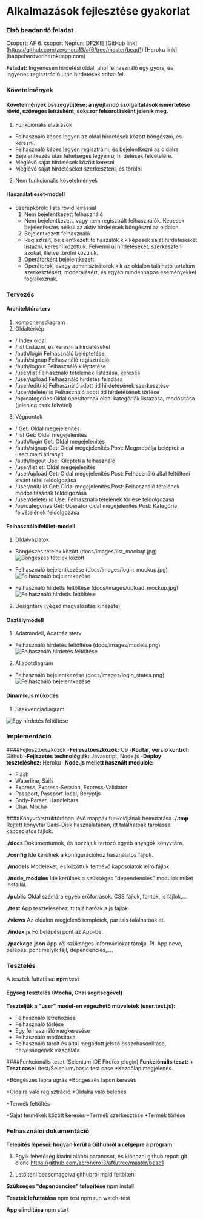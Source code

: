 #   Alkalmazások fejlesztése gyakorlat
### Első beadandó feladat

Csoport: AF 6. csoport
Neptun: DF2KIE
[GitHub link] (https://github.com/zeronero13/af6/tree/master/bead1)
[Heroku link] (happehardver.herokuapp.com)
    
**Feladat:**
Ingyenesen hírdetési oldal, ahol felhasználó egy gyors, és ingyenes regisztráció után hírdetések adhat fel.

### Követelmények
#### Követelmények összegyűjtése: a nyújtandó szolgáltatások ismertetése rövid, szöveges leírásként, sokszor felsorolásként jelenik meg.
1. Funkcionális elvárások
    
  + Felhasználó képes legyen az oldal hírdetések között böngészni, és keresni.
  + Felhasználó képes legyen regisztrálni, és bejelentkezni az oldalra.
  + Bejelentkezés után lehetséges legyen új hírdetések felvételére.
  + Meglévő saját hírdetések között keresni
  + Meglévő saját hírdetéseket szerkeszteni, és törölni
        
2. Nem funkcionális követelmények

#### Használatieset-modell
+ Szerepkörök: lista rövid leírással
  1. Nem bejelentkezett felhasználó
  - Nem bejelentkezett, vagy nem regisztrált felhasználók. Képesek bejelentkezés nélkül az aktív hírdetések böngészni az oldalon.
  2. Bejelentkezett felhasználó
  - Regisztrált, bejelentkezett felhaszálók kik képesek saját hírdetéseiket listázni, keresni közöttük. Felvenni új hírdetéseket, szerkeszteni azokat, illetve törölni közülük.
  3. Operátorként bejelentkezett
  - Operátorok, avagy adminisztrátorok kik az oldalon található tartalom szerkesztésért, moderálásért, és egyéb mindennapos eseményekkel foglalkoznak.
 
### Tervezés

#### Architektúra terv
1. komponensdiagram
2. Oldaltérkép
  + /                 Index oldal
  + /list             Listázni, és keresni a hírdetéseket
  + /auth/login       Felhasználó beléptetése
  + /auth/signup      Felhasználó regisztráció
  + /auth/logout      Felhasználó kiléptetése
  + /user/list        Felhasználó tételeinek listázása, keresés
  + /user/upload      Felhasználó hírdetés feladása
  + /user/edit/:id    Felhasználó adott :id hírdetésének szerkesztése    
  + /user/delete/:id  Felhasználó adott :id hírdetésének törlése
  + /op/categories    Oldal operátornak oldal kategóriák listázása, modósítása (jelenleg csak felvétel)
3. Végpontok
  + /
  Get: Oldal megejelenítés
  + /list
  Get: Oldal megejelenítés
  + /auth/login
  Get: Oldal megejelenítés
  + /auth/signup
  Get: Oldal megejelenítés
  Post: Megprobálja belépteti a usert majd átirányít
  + /auth/logout
  Use: Kilépteti a felhasználó
  + /user/list
  et: Oldal megejelenítés
  + /user/upload
  Get: Oldal megejelenítés
  Post: Felhasználó által feltölteni kívánt tétel feldolgozása
  + /user/edit/:id
  Get: Oldal megejelenítés
  Post: Felhasználó tételének modósításának feldolgozása
  + /user/delete/:id
  Use: Felhasználó tételének törlése feldolgozása
  + /op/categories
  Get: Operátor oldal megejelenítés
  Post: Kategória felvételének feldolgozása

#### Felhasználóifelület-modell
1. Oldalvázlatok
  * Böngészés tételek között (docs/images/list_mockup.jpg)
![Böngészés tételek között](docs/images/list_mockup.jpg)

  * Felhasználó bejelentkezése (docs/images/login_mockup.jpg)
![Felhasználó bejelentkezése](docs/images/login_mockup.jpg)

  * Felhasználó hírdetls feltöltése (docs/images/upload_mockup.jpg)
![Felhasználó hírdetls feltöltése](docs/images/upload_mockup.jpg)

2. Designterv (végső megvalósítás kinézete)

    
#### Osztálymodell
1. Adatmodell, Adatbázisterv
  * Felhasználó hírdetés feltöltése (docs/images/models.png)
![Felhasználó hírdetés feltöltése](docs/images/models.png)
    
2. Állapotdiagram
  * Felhasználó bejelentkezése (docs/images/login_states.png)
![Felhasználó bejelentkezése](docs/images/login_states.png)
        
#### Dinamikus működés
1. Szekvenciadiagram    
        
![Egy hírdetés feltöltése](docs/images/create_item_diagram.svg)

### Implementáció

####Fejlesztőeszközök
-**Fejlesztőeszközök:** C9
-**Kódtár, verzió kontrol:** Github
-**Fejlszetés technológiák:** Javascript, Node.js
-**Deploy teszteléshez:** Heroku
-**Node.js mellett használt modulok:**
  * Flash
  * Waterline, Sails
  * Express, Express-Session, Express-Validator 
  * Passport, Passport-local, Bcryptjs
  * Body-Parser, Handlebars
  * Chai, Mocha

####Könyvtárstruktúrában lévő mappák funkciójának bemutatása
**./.tmp** 
Rejtett könyvtár Sails-Disk használatában, itt találhatóak tárolással kapcsolatos fájlok.
    
**./docs**
Dokumentumok, és hozzájuk tartozó egyéb anyagok könyvtára.
    
**./config**
Ide kerülnek a konfigurációhoz használatos fájlok.
    
**./models**
Modeleket, és közöttük fentlévő kapcsolatok leíró fájlok.
    
**./node_modules**
Ide kerülnek a szükséges "dependencies" modulok miket installál.
    
**./public**
Oldal számára egyéb erőforrások. CSS fájlok, fontok, js fájlok,...
    
**./test**
App teszteléséhez itt találhatóak a js fájlok.
    
**./views**
Az oldalon megjelenő templétek, partials találhatóak itt.
    
**./index.js**
Fő belépési pont az App-be.
    
**./package.json**
App-ről szükséges információkat tárolja. Pl. App neve, belépési pont melyik fájl, dependencies,....
    
### Tesztelés
A tesztek futtatása: **npm test**

#### Egység tesztelés (Mocha, Chai segítségével)
**Teszteljük a "user" model-en végezhető müveletek (user.test.js):**
  * Felhasználó létrehozása
  * Felhasználó törlése
  * Egy felhasználó  megkeresése
  * Felhasználó modósítása
  * Felhasználó tárolt és által megadott jelszó összehasonlítása, helyességének vizsgálata
    

####Funkciónális teszt (Selenium IDE Firefox plugin)
  **Funkciónális teszt:**
  **+ Teszt case:** /test/Selenium/basic test case
  *Kezdőlap megjelenés
    
  *Böngészés lapra ugrás
  *Böngészés lapon keresés
    
  *Oldalra való regisztráció
  *Oldalra való belépés
    
  *Termék feltöltés
    
  *Saját termékek között keresés
  *Termék szerkesztése
  *Termék törlése

### Felhasználói dokumentáció
**Telepítés lépései: hogyan kerül a Githubról a célgépre a program**
  1. Egyik lehetőség kiadni alábbi parancsot, és klónozni github repot:
  git clone https://github.com/zeronero13/af6/tree/master/bead1
    
  2. Letölteni becsomagolva githubról majd feltölteni
    
  **Szükséges "dependencies" telepítése**
  npm install 
    
  **Tesztek lefuttatása**
  npm test
  npm run watch-test
    
  **App elindítása**
  npm start
